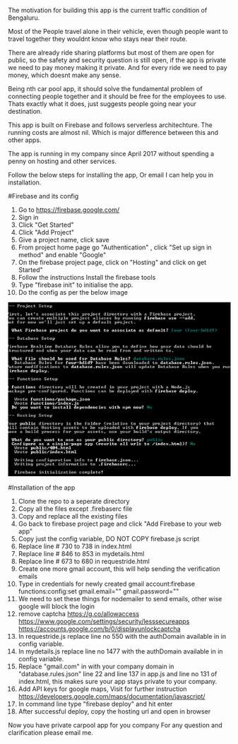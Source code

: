 The motivation for building this app is the current traffic condition of Bengaluru.

Most of the People travel alone in their vehicle, even though people want to travel together they wouldnt know who stays near their route.

There are already ride sharing platforms but most of them are open for public, so the safety and security question is still open, if the app is private we need to pay money making it private.
And for every ride we need to pay money, which doesnt make any sense.

Being nth car pool app, it should solve the fundamental problem of connecting people together and it should be free for the employees to use.
Thats exactly what it does, just suggests people going near your destination.

This app is built on Firebase and follows serverless architechture.
The running costs are almost nil. Which is major difference between this and other apps.

The app is running in my company since April 2017 without spending a penny on hosting and other services.

Follow the below steps for installing the app, Or email I can help you in installation.

#Firebase and its config

1. Go to https://firebase.google.com/
2. Sign in
3. Click "Get Started"
4. Click "Add Project"
5. Give a project name, click save
6. From project home page go "Authentication" , click "Set up sign in method" and enable "Google"
7. On the firebase project page, click on "Hosting" and click on get Started"
8. Follow the instructions Install the firebase tools 
9. Type "firebase init" to initialise the app.
10. Do the config as per the below image

![](installation/init.PNG)

#Installation of the app

1. Clone the repo to a seperate directory
2. Copy all the files except .firebaserc file
3. Copy and replace all the existing files
4. Go back to firebase project page and click "Add Firebase to your web app"
5. Copy just the config variable, DO NOT COPY firebase.js script
6. Replace line # 730 to 738 in index.html
7. Replace line # 846 to 853 in mydetails.html
8. Replace line # 673 to 680 in requestride.html
9. Create one more gmail account, this will help sending the verification emails
10. Type in credentials for newly created gmail account:firebase functions:config:set gmail.email="" gmail.password=""
11. We need to set these things for nodemailer to send emails, other wise google will block the login
12. remove captcha https://g.co/allowaccess
	https://www.google.com/settings/security/lesssecureapps	
    https://accounts.google.com/b/0/displayunlockcaptcha
13. In requestride.js replace line no 550  with the authDomain available in in config variable.
14. In mydetails.js replace line no 1477  with the authDomain available in in config variable.
15. Replace "gmail.com" in  with your company domain in "database.rules.json" line 22 and line 137 in app.js and line no 131 of index.html, this makes sure your app stays private to your company.
16. Add API keys for google maps, Visit for further instruction https://developers.google.com/maps/documentation/javascript/
17. In command line type "firebase deploy" and hit enter
18. After successful deploy, copy the hosting url and open in browser


Now you have private carpool app for you company
For any question and clarification please email me.